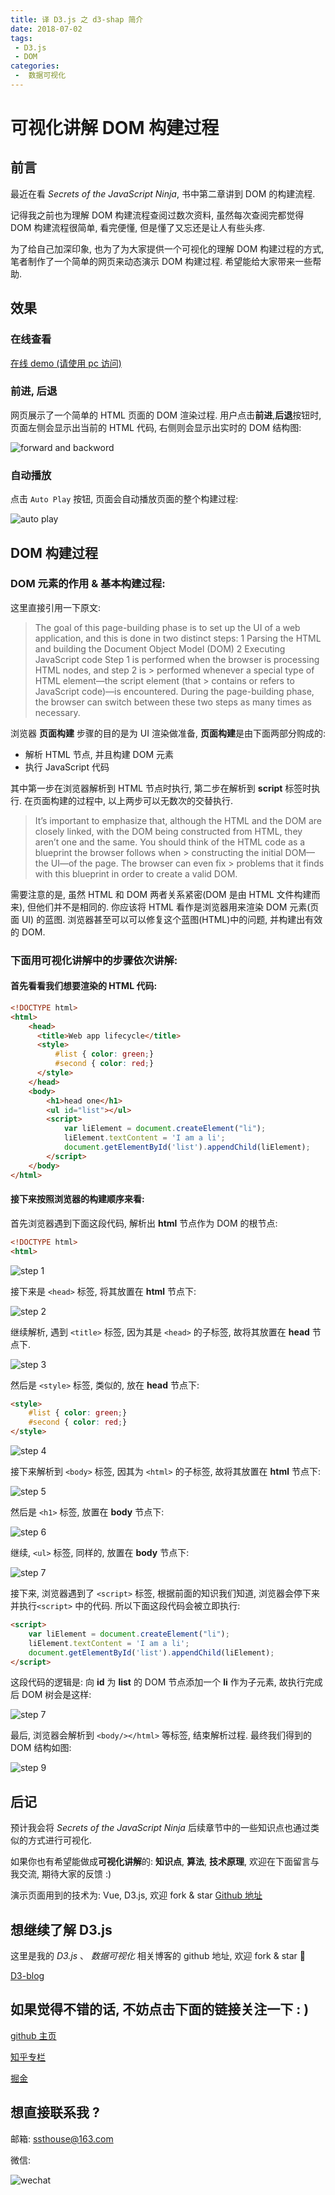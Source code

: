 ```yaml
---
title: 译 D3.js 之 d3-shap 简介
date: 2018-07-02
tags:
 - D3.js
 - DOM
categories:
 -  数据可视化
---
```


# 可视化讲解 DOM 构建过程

## 前言

最近在看 _Secrets of the JavaScript Ninja_, 书中第二章讲到 DOM 的构建流程.

记得我之前也为理解 DOM 构建流程查阅过数次资料, 虽然每次查阅完都觉得 DOM 构建流程很简单, 看完便懂, 但是懂了又忘还是让人有些头疼.

为了给自己加深印象, 也为了为大家提供一个可视化的理解 DOM 构建过程的方式, 笔者制作了一个简单的网页来动态演示 DOM 构建过程. 希望能给大家带来一些帮助.

## 效果

### 在线查看

[在线 demo (请使用 pc 访问)](https://ssthouse.github.io/visual-explain/#/list/domRender)

### 前进, 后退

网页展示了一个简单的 HTML 页面的 DOM 渲染过程. 用户点击**前进**,**后退**按钮时, 页面左侧会显示出当前的 HTML 代码, 右侧则会显示出实时的 DOM 结构图:

![forward and backword](https://raw.githubusercontent.com/ssthouse/d3-blog/master/dom-render/img/forward_and_backword.gif)

### 自动播放

点击 `Auto Play` 按钮, 页面会自动播放页面的整个构建过程:

![auto play](https://raw.githubusercontent.com/ssthouse/d3-blog/master/dom-render/img/autoplay.gif)

## DOM 构建过程

### DOM 元素的作用 & 基本构建过程:

这里直接引用一下原文:

> The goal of this page-building phase is to set up the UI of a web application, and this is done in two distinct steps:
> 1 Parsing the HTML and building the Document Object Model (DOM)
> 2 Executing JavaScript code
> Step 1 is performed when the browser is processing HTML nodes, and step 2 is > performed whenever a special type of HTML element—the script element (that > contains or
> refers to JavaScript code)—is encountered. During the page-building phase, the browser
> can switch between these two steps as many times as necessary.

浏览器 **页面构建** 步骤的目的是为 UI 渲染做准备, **页面构建**是由下面两部分购成的:

- 解析 HTML 节点, 并且构建 DOM 元素
- 执行 JavaScript 代码

其中第一步在浏览器解析到 HTML 节点时执行, 第二步在解析到 **script** 标签时执行. 在页面构建的过程中, 以上两步可以无数次的交替执行.

> It’s important to emphasize that, although the HTML and the DOM are closely
> linked, with the DOM being constructed from HTML, they aren’t one and the same.
> You should think of the HTML code as a blueprint the browser follows when > constructing the initial DOM—the UI—of the page. The browser can even fix > problems that it finds with this blueprint in order to create a valid DOM.

需要注意的是, 虽然 HTML 和 DOM 两者关系紧密(DOM 是由 HTML 文件构建而来), 但他们并不是相同的. 你应该将 HTML 看作是浏览器用来渲染 DOM 元素(页面 UI) 的蓝图. 浏览器甚至可以可以修复这个蓝图(HTML)中的问题, 并构建出有效的 DOM.

### 下面用可视化讲解中的步骤依次讲解:

#### 首先看看我们想要渲染的 HTML 代码:

```html
<!DOCTYPE html>
<html>
    <head>
      <title>Web app lifecycle</title>
      <style>
          #list { color: green;}
          #second { color: red;}
      </style>
    </head>
    <body>
        <h1>head one</h1>
        <ul id="list"></ul>
        <script>
            var liElement = document.createElement("li");
            liElement.textContent = 'I am a li';
            document.getElementById('list').appendChild(liElement);
        </script>
    </body>
</html>
```

#### 接下来按照浏览器的构建顺序来看:

首先浏览器遇到下面这段代码, 解析出 **html** 节点作为 DOM 的根节点:

```html
<!DOCTYPE html>
<html>
```

![step 1](https://raw.githubusercontent.com/ssthouse/d3-blog/master/dom-render/img/step1.png)

接下来是 `<head>` 标签, 将其放置在 **html** 节点下:

![step 2](https://raw.githubusercontent.com/ssthouse/d3-blog/master/dom-render/img/step2.png)

继续解析, 遇到 `<title>` 标签, 因为其是 `<head>` 的子标签, 故将其放置在 **head** 节点下.

![step 3](https://raw.githubusercontent.com/ssthouse/d3-blog/master/dom-render/img/step3.png)

然后是 `<style>` 标签, 类似的, 放在 **head** 节点下:

```html
<style>
    #list { color: green;}
    #second { color: red;}
</style>
```

![step 4](https://raw.githubusercontent.com/ssthouse/d3-blog/master/dom-render/img/step4.png)

接下来解析到 `<body>` 标签, 因其为 `<html>` 的子标签, 故将其放置在 **html** 节点下:

![step 5](https://raw.githubusercontent.com/ssthouse/d3-blog/master/dom-render/img/step5.png)

然后是 `<h1>` 标签, 放置在 **body** 节点下:

![step 6](https://raw.githubusercontent.com/ssthouse/d3-blog/master/dom-render/img/step6.png)

继续, `<ul>` 标签, 同样的, 放置在 **body** 节点下:

![step 7](https://raw.githubusercontent.com/ssthouse/d3-blog/master/dom-render/img/step7.png)

接下来, 浏览器遇到了 `<script>` 标签, 根据前面的知识我们知道, 浏览器会停下来并执行`<script>` 中的代码. 所以下面这段代码会被立即执行:

```html
<script>
    var liElement = document.createElement("li");
    liElement.textContent = 'I am a li';
    document.getElementById('list').appendChild(liElement);
</script>
```

这段代码的逻辑是: 向 **id** 为 **list** 的 DOM 节点添加一个 **li** 作为子元素, 故执行完成后 DOM 树会是这样:

![step 7](https://raw.githubusercontent.com/ssthouse/d3-blog/master/dom-render/img/step7.png)

最后, 浏览器会解析到 `<body/></html>` 等标签, 结束解析过程. 最终我们得到的 DOM 结构如图:

![step 9](https://raw.githubusercontent.com/ssthouse/d3-blog/master/dom-render/img/step9.png)

## 后记

预计我会将 _Secrets of the JavaScript Ninja_ 后续章节中的一些知识点也通过类似的方式进行可视化. 

如果你也有希望能做成**可视化讲解**的: **知识点**, **算法**, **技术原理**, 欢迎在下面留言与我交流, 期待大家的反馈 :)

演示页面用到的技术为: Vue, D3.js, 欢迎 fork & star
[Github 地址](https://github.com/ssthouse/visual-explain)

## 想继续了解 D3.js

这里是我的 _D3.js_ 、 _数据可视化_ 相关博客的 github 地址, 欢迎 fork & star :tada:

[D3-blog](https://github.com/ssthouse/d3-blog)

## 如果觉得不错的话, 不妨点击下面的链接关注一下 : )

[github 主页](https://github.com/ssthouse)

[知乎专栏](https://zhuanlan.zhihu.com/c_196857379)

[掘金](https://juejin.im/user/57bc46c8efa631005a891573/posts)

## 想直接联系我 ?

邮箱: ssthouse@163.com

微信:

![wechat](https://github.com/ssthouse/d3-blog/raw/master/img/QR_300px.png)